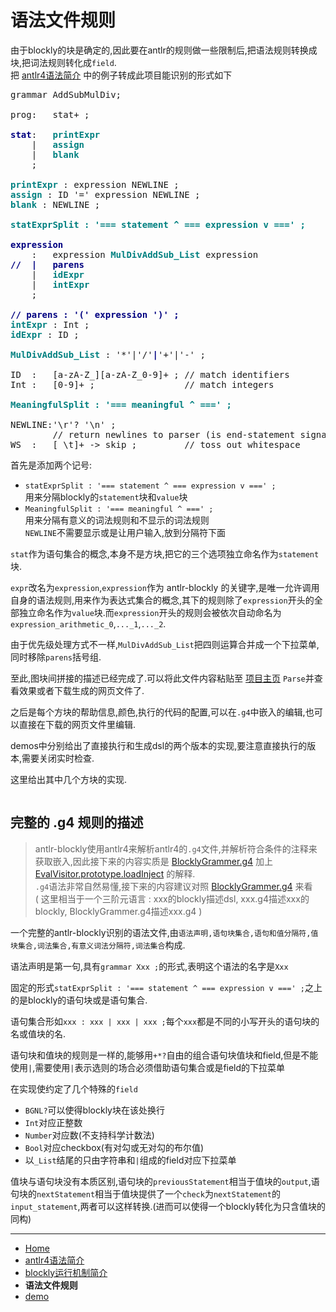 # 语法文件规则

由于blockly的块是确定的,因此要在antlr的规则做一些限制后,把语法规则转换成块,把词法规则转化成`field`.  
把 [antlr4语法简介](antlr4.md) 中的例子转成此项目能识别的形式如下  

<pre>
grammar AddSubMulDiv;

prog:   stat+ ; 

<span style="font-weight: bold;color:navy">stat</span>:   <span style="font-weight: bold;color:teal">printExpr</span>
    |   <span style="font-weight: bold;color:teal">assign</span>
    |   <span style="font-weight: bold;color:teal">blank</span>
    ;

<span style="font-weight: bold;color:teal">printExpr</span> : expression NEWLINE ;
<span style="font-weight: bold;color:teal">assign</span> : ID '=' expression NEWLINE ;
<span style="font-weight: bold;color:teal">blank</span> : NEWLINE ;

<span style="font-weight: bold;color:teal">statExprSplit : '=== statement ^ === expression v ===' ;</span>

<span style="font-weight: bold;color:navy">expression</span>
    :   expression <span style="font-weight: bold;color:teal">MulDivAddSub_List</span> expression
<span style="font-weight: bold;color:navy">//  |   parens</span>
    |   <span style="font-weight: bold;color:teal">idExpr</span>
    |   <span style="font-weight: bold;color:teal">intExpr</span>
    ;

<span style="font-weight: bold;color:navy">// parens : '(' expression ')' ;</span>
<span style="font-weight: bold;color:teal">intExpr</span> : Int ;
<span style="font-weight: bold;color:teal">idExpr</span> : ID ;

<span style="font-weight: bold;color:teal">MulDivAddSub_List</span> : '*'|'/'<span style="font-weight: bold;color:navy">|</span>'+'|'-' ;

ID  :   [a-zA-Z_][a-zA-Z_0-9]+ ; // match identifiers
Int :   [0-9]+ ;                 // match integers

<span style="font-weight: bold;color:teal">MeaningfulSplit : '=== meaningful ^ ===' ;</span>

NEWLINE:'\r'? '\n' ; 
        // return newlines to parser (is end-statement signal)
WS  :   [ \t]+ -> skip ;         // toss out whitespace
</pre>

首先是添加两个记号:
+ `statExprSplit : '=== statement ^ === expression v ===' ;`  
用来分隔blockly的`statement`块和`value`块  
+ `MeaningfulSplit : '=== meaningful ^ ===' ;`  
用来分隔有意义的词法规则和不显示的词法规则  
`NEWLINE`不需要显示或是让用户输入,放到分隔符下面

`stat`作为语句集合的概念,本身不是方块,把它的三个选项独立命名作为`statement`块.  

`expr`改名为`expression`,`expression`作为 antlr-blockly 的关键字,是唯一允许调用自身的语法规则,用来作为表达式集合的概念,其下的规则除了`expression`开头的全部独立命名作为`value`块.而`expression`开头的规则会被依次自动命名为`expression_arithmetic_0`,`..._1`,`..._2`.

由于优先级处理方式不一样,`MulDivAddSub_List`把四则运算合并成一个下拉菜单,同时移除`parens`括号组.

至此,图块间拼接的描述已经完成了.可以将此文件内容粘贴至 [项目主页](https://zhaouv.github.io/antlr-blockly/) `Parse`并查看效果或者下载生成的网页文件了.

之后是每个方块的帮助信息,颜色,执行的代码的配置,可以在`.g4`中嵌入的编辑,也可以直接在下载的网页文件里编辑.

demos中分别给出了直接执行和生成dsl的两个版本的实现,要注意直接执行的版本,需要关闭实时检查.

这里给出其中几个方块的实现.

```

```

## 完整的 .g4 规则的描述
> antlr-blockly使用antlr4来解析antlr4的`.g4`文件,并解析符合条件的注释来获取嵌入,因此接下来的内容实质是 [BlocklyGrammer.g4](https://github.com/zhaouv/antlr-blockly/blob/master/src/BlocklyGrammer.g4) 加上 [EvalVisitor.prototype.loadInject](https://github.com/zhaouv/antlr-blockly/search?utf8=%E2%9C%93&q=%22EvalVisitor.prototype.loadInject+%3D+function%22&type=) 的解释.  
> `.g4`语法非常自然易懂,接下来的内容建议对照 [BlocklyGrammer.g4](https://github.com/zhaouv/antlr-blockly/blob/master/src/BlocklyGrammer.g4) 来看  
> ( 这里相当于一个三阶元语言 : xxx的blockly描述dsl, xxx.g4描述xxx的blockly, BlocklyGrammer.g4描述xxx.g4 ) 

一个完整的antlr-blockly识别的语法文件,由`语法声明,语句块集合,语句和值分隔符,值块集合,词法集合,有意义词法分隔符,词法集合`构成.

语法声明是第一句,具有`grammar Xxx ;`的形式,表明这个语法的名字是`Xxx`

固定的形式`statExprSplit : '=== statement ^ === expression v ===' ;`之上的是blockly的语句块或是语句集合.

语句集合形如`xxx : xxx | xxx | xxx ;`每个`xxx`都是不同的小写开头的语句块的名或值块的名.

语句块和值块的规则是一样的,能够用`+*?`自由的组合语句块值块和field,但是不能使用`|`,需要使用`|`表示选则的场合必须借助语句集合或是field的下拉菜单  

在实现使约定了几个特殊的`field`
+ `BGNL?`可以使得blockly块在该处换行
+ `Int`对应正整数
+ `Number`对应数(不支持科学计数法)
+ `Bool`对应checkbox(有对勾或无对勾的布尔值)
+ 以`_List`结尾的只由字符串和`|`组成的field对应下拉菜单

值块与语句块没有本质区别,语句块的`previousStatement`相当于值块的`output`,语句块的`nextStatement`相当于值块提供了一个`check`为`nextStatement`的`input_statement`,两者可以这样转换.(进而可以使得一个blockly转化为只含值块的同构)

- - -

- [Home](README.md)  
- [antlr4语法简介](antlr4.md)  
- [blockly运行机制简介](blockly.md)  
- **语法文件规则**  
- [demo](demo.md)  